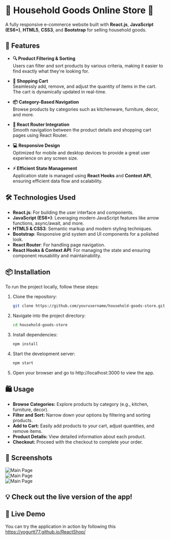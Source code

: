 # 🌟 Household Goods Online Store 🌟

A fully responsive e-commerce website built with **React.js**, **JavaScript (ES6+)**, **HTML5**, **CSS3**, and **Bootstrap** for selling household goods.

## 🚀 Features

- **🔍 Product Filtering & Sorting**  
  Users can filter and sort products by various criteria, making it easier to find exactly what they're looking for.

- **🛒 Shopping Cart**  
  Seamlessly add, remove, and adjust the quantity of items in the cart. The cart is dynamically updated in real-time.

- **📦 Category-Based Navigation**  
  Browse products by categories such as kitchenware, furniture, decor, and more.

- **🔗 React Router Integration**  
  Smooth navigation between the product details and shopping cart pages using React Router.

- **💻 Responsive Design**  
  Optimized for mobile and desktop devices to provide a great user experience on any screen size.

- **⚡ Efficient State Management**  
  Application state is managed using **React Hooks** and **Context API**, ensuring efficient data flow and scalability.

## 🛠 Technologies Used

- **React.js**: For building the user interface and components.
- **JavaScript (ES6+)**: Leveraging modern JavaScript features like arrow functions, async/await, and more.
- **HTML5 & CSS3**: Semantic markup and modern styling techniques.
- **Bootstrap**: Responsive grid system and UI components for a polished look.
- **React Router**: For handling page navigation.
- **React Hooks & Context API**: For managing the state and ensuring component reusability and maintainability.

## 📦 Installation

To run the project locally, follow these steps:

1. Clone the repository:
   ```bash
   git clone https://github.com/yourusername/household-goods-store.git
2. Navigate into the project directory:
   ```bash
   cd household-goods-store
3. Install dependencies:
   ```bash
   npm install
4. Start the development server:
   ```bash
   npm start
5. Open your browser and go to http://localhost:3000 to view the app.
   
## 🛍 Usage
- **Browse Categories:** Explore products by category (e.g., kitchen, furniture, decor).
- **Filter and Sort:** Narrow down your options by filtering and sorting products.
- **Add to Cart:** Easily add products to your cart, adjust quantities, and remove items.
- **Product Details:** View detailed information about each product.
- **Checkout:** Proceed with the checkout to complete your order.

## 📸 Screenshots
![Main Page](./screen/first.png)  
![Main Page](./screen/second.png)  
![Main Page](./screen/third.png)  

## 💡 Check out the live version of the app!
## 🔗 Live Demo
You can try the application in action by following this https://yogurtt77.github.io/ReactShop/

